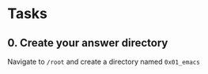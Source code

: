 # Tasks
## 0. Create your answer directory
Navigate to `/root` and create a directory named `0x01_emacs`
